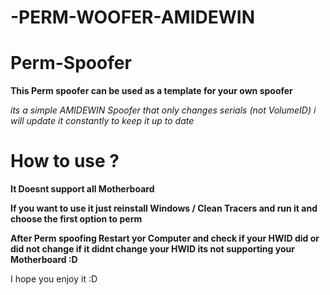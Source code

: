 # -PERM-WOOFER-AMIDEWIN
# Perm-Spoofer

**This Perm spoofer can be used as a template for your own spoofer**

*its a simple AMIDEWIN Spoofer that only changes serials (not VolumeID) i will update it constantly to keep it up to date*

# How to use ?
**It Doesnt support all Motherboard**

**If you want to use it just reinstall Windows / Clean Tracers and run it and choose the first option to perm**

**After Perm spoofing Restart yor Computer and check if your HWID did or did not change if it didnt change your HWID its not supporting your Motherboard :D**

I hope you enjoy it :D
